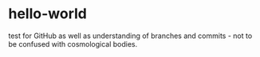 # hello-world
test for GitHub
as well as understanding of branches and commits - not to be confused with cosmological bodies.
